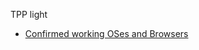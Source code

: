 TPP light
* [Confirmed working OSes and Browsers](https://github.com/dadaa/tpp-light/wiki/Confirmed-working-OSes-and-Browsers)
